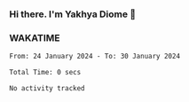 ### Hi there. I'm Yakhya Diome 👋

### WAKATIME
<!--START_SECTION:waka-->

```txt
From: 24 January 2024 - To: 30 January 2024

Total Time: 0 secs

No activity tracked
```

<!--END_SECTION:waka-->
